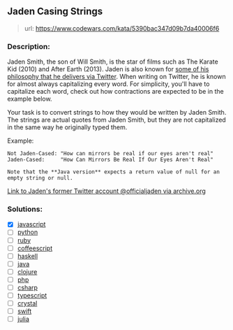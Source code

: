 ## Jaden Casing Strings

> url: <https://www.codewars.com/kata/5390bac347d09b7da40006f6>

### Description:

Jaden Smith, the son of Will Smith, is the star of films such as The Karate Kid (2010) and After Earth (2013). Jaden is also known for [some of his philosophy that he delivers via Twitter](https://twitter.com/jaden). When writing on Twitter, he is known for almost always capitalizing every word. For simplicity, you'll have to capitalize each word, check out how contractions are expected to be in the example below.

Your task is to convert strings to how they would be written by Jaden Smith. The strings are actual quotes from Jaden Smith, but they are not capitalized in the same way he originally typed them.

Example:

    Not Jaden-Cased: "How can mirrors be real if our eyes aren't real"
    Jaden-Cased:     "How Can Mirrors Be Real If Our Eyes Aren't Real"

```if:java
Note that the **Java version** expects a return value of null for an empty string or null.
```

[Link to Jaden's former Twitter account @officialjaden via archive.org](https://web.archive.org/web/20190624190255/https://twitter.com/officialjaden)

### Solutions:

- [x] [javascript](./01-solution.js)
- [ ] [python]()
- [ ] [ruby]()
- [ ] [coffeescript]()
- [ ] [haskell]()
- [ ] [java]()
- [ ] [clojure]()
- [ ] [php]()
- [ ] [csharp]()
- [ ] [typescript]()
- [ ] [crystal]()
- [ ] [swift]()
- [ ] [julia]()
